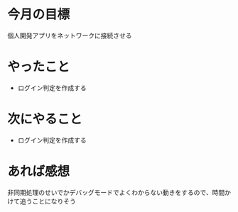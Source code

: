 # 今月の目標
個人開発アプリをネットワークに接続させる
# やったこと
* ログイン判定を作成する
# 次にやること
* ログイン判定を作成する
# あれば感想
非同期処理のせいでかデバッグモードでよくわからない動きをするので、時間かけて追うことになりそう
